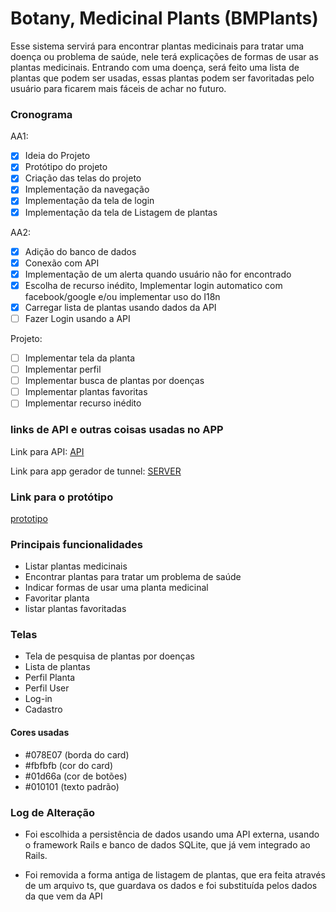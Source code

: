 # Botany, Medicinal Plants (BMPlants)

Esse sistema servirá para encontrar plantas medicinais para tratar uma doença ou problema de saúde, nele terá explicações de formas de usar as plantas medicinais.
Entrando com uma doença, será feito uma lista de plantas que podem ser usadas, essas plantas podem ser favoritadas pelo usuário para ficarem mais fáceis de achar no futuro.

### Cronograma

AA1:

- [x] Ideia do Projeto
- [x] Protótipo do projeto
- [x] Criação das telas do projeto
- [x] Implementação da navegação
- [x] Implementação da tela de login
- [x] Implementação da tela de Listagem de plantas

AA2:

- [x] Adição do banco de dados
- [x] Conexão com API
- [x] Implementação de um alerta quando usuário não for encontrado
- [x] Escolha de recurso inédito, Implementar login automatico com facebook/google e/ou implementar uso do I18n
- [x] Carregar lista de plantas usando dados da API
- [ ] Fazer Login usando a API

Projeto:

- [ ] Implementar tela da planta
- [ ] Implementar perfil
- [ ] Implementar busca de plantas por doenças
- [ ] Implementar plantas favoritas
- [ ] Implementar recurso inédito

### links de API e outras coisas usadas no APP

Link para API:
[API](https://github.com/rgoudinho/BMPlants-API)

Link para app gerador de tunnel:
[SERVER](https://github.com/andresjesse/localserver)

### Link para o protótipo

[prototipo](https://www.figma.com/file/ejBHR58CBIKx9gpMH8MiIv/Untitled?node-id=0%3A1)

### Principais funcionalidades

- Listar plantas medicinais
- Encontrar plantas para tratar um problema de saúde
- Indicar formas de usar uma planta medicinal
- Favoritar planta
- listar plantas favoritadas

### Telas

- Tela de pesquisa de plantas por doenças
- Lista de plantas
- Perfil Planta
- Perfil User
- Log-in
- Cadastro

#### Cores usadas

- #078E07 (borda do card)
- #fbfbfb (cor do card)
- #01d66a (cor de botões)
- #010101 (texto padrão)

### Log de Alteração

- Foi escolhida a persistência de dados usando uma API externa, usando o framework Rails e banco de dados SQLite, que já vem integrado ao Rails.

- Foi removida a forma antiga de listagem de plantas, que era feita através de um arquivo ts, que guardava os dados e foi substituída pelos dados da que vem da API
